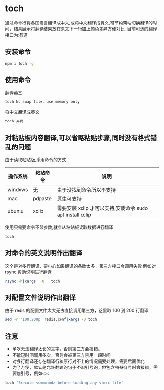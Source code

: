 # toch

通过命令行将各国语言翻译成中文,或将中文翻译成英文,可节约网站切换翻译的时间，结果展示将翻译结果放在原文下一行加上颜色差异方便对比.
目前可选的翻译接口为:有道

## 安装命令

```bash
npm i toch -g
```

## 使用命令

翻译英文

```bash
toch No swap file, use memory only
```

将中文翻译成英文

```bash
toch 开发
```

## 对粘贴板内容翻译,可以省略粘贴步骤,同时没有格式错乱的问题

由于读取粘贴版,采用命令的方式

操作系统|粘贴命令| 说明
-|-|-
windows|无|由于没找到命令所以不支持
mac|pdpaste|原生可支持
ubuntu|xclip|需要安装 xclip 才可以支持,安装命令 sudo apt install xclip

使用只需要命令不带参数,就会从粘贴板读取数据进行翻译

```bash
toch
```

## 对命令的英文说明作出翻译

这个是对多行翻译，要小心如果翻译的条数太多，第三方接口会调用失败
例如对 rsync 帮助说明进行翻译

```bash
rsync -h|xargs  -0   toch
```

## 对配置文件说明作出翻译

由于 redis 的配置文件太大无法直接调用第三方，这里取 100 到 200 行翻译

```bash
sed -n '100,200p' redis.conf|xargs -0 toch
```


## 注意

- 单次无法翻译太长的文字，否则第三方会报错。
- 不能短时间调用多次，否则会被第三方禁用一段时间
- 对多行翻译还存在翻译行和原行对不上的情况需要处理，需要后面优化
- 为了方便，默认是允许翻译的句子不加引号的，但包含特殊符号时会报错，需要加引号，例如<>:

```bash
toch 'Execute <command> before loading any vimrc file'
```
